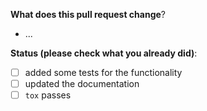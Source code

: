 **What does this pull request change**?

- ...

**Status (please check what you already did)**:

- [ ] added some tests for the functionality
- [ ] updated the documentation
- [ ] `tox` passes

